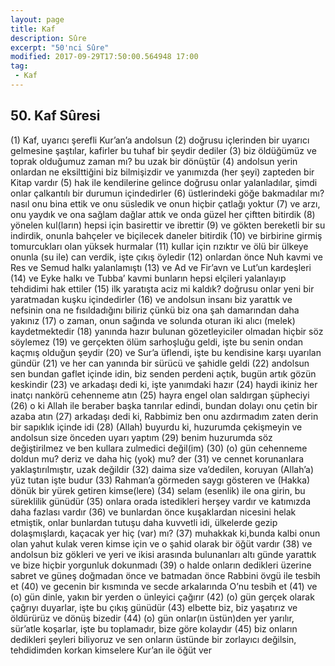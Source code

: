 ```yaml
---
layout: page
title: Kaf
description: Sûre
excerpt: "50'nci Sûre"
modified: 2017-09-29T17:50:00.564948 17:00
tag: 
 - Kaf
---
```


## 50. Kaf Sûresi

(1) Kaf, uyarıcı şerefli Kur’an’a andolsun
(2) doğrusu içlerinden bir uyarıcı gelmesine şaştılar, kafirler bu tuhaf bir şeydir dediler
(3) biz öldüğümüz ve toprak olduğumuz zaman mı? bu uzak bir dönüştür
(4) andolsun yerin onlardan ne eksilttiğini biz bilmişizdir ve yanımızda (her şeyi) zapteden bir Kitap vardır
(5) hak ile kendilerine gelince doğrusu onlar yalanladılar, şimdi onlar çalkantılı bir durumun içindedirler 
(6) üstlerindeki göğe bakmadılar mı? nasıl onu bina ettik ve onu süsledik ve onun hiçbir çatlağı yoktur
(7) ve arzı, onu yaydık ve ona sağlam dağlar attık ve onda güzel her çiftten bitirdik
(8) yönelen kul(ların) hepsi için basirettir ve ibrettir
(9) ve gökten bereketli bir su indirdik, onunla bahçeler ve biçilecek daneler bitirdik
(10) ve birbirine girmiş tomurcukları olan yüksek hurmalar
(11) kullar için rızıktır ve ölü bir ülkeye onunla (su ile) can verdik, işte çıkış öyledir
(12) onlardan önce Nuh kavmi ve Res ve Semud halkı yalanlamıştı
(13) ve Ad ve Fir’avn ve Lut’un kardeşleri
(14) ve Eyke halkı ve Tubba’ kavmi bunların hepsi elçileri yalanlayıp tehdidimi hak ettiler
(15) ilk yaratışta aciz mi kaldık? doğrusu onlar yeni bir yaratmadan kuşku içindedirler
(16) ve andolsun insanı biz yarattık ve nefsinin ona ne fısıldadığını biliriz çünkü biz ona şah damarından daha yakınız
(17) o zaman, onun sağında ve solunda oturan iki alıcı (melek) kaydetmektedir
(18) yanında hazır bulunan gözetleyiciler olmadan hiçbir söz söylemez
(19) ve gerçekten ölüm sarhoşluğu geldi, işte bu senin ondan kaçmış olduğun şeydir
(20) ve Sur’a üflendi, işte bu kendisine karşı uyarılan gündür
(21) ve her can yanında bir sürücü ve şahidle geldi
(22) andolsun sen bundan gaflet içinde idin, biz senden perdeni açtık, bugün artık gözün keskindir
(23) ve arkadaşı dedi ki, işte yanımdaki hazır 
(24) haydi ikiniz her inatçı nankörü cehenneme atın
(25) hayra engel olan saldırgan şüpheciyi
(26) o ki Allah ile beraber başka tanrılar edindi, bundan dolayı onu çetin bir azaba atın
(27) arkadaşı dedi ki, Rabbimiz ben onu azdırmadım zaten derin bir sapıklık içinde idi 
(28) (Allah) buyurdu ki, huzurumda çekişmeyin ve andolsun size önceden uyarı yaptım
(29) benim huzurumda söz değiştirilmez ve ben kullara zulmedici değil(im)
(30) (o) gün cehenneme doldun mu? deriz ve daha hiç (yok) mu? der
(31) ve cennet korunanlara yaklaştırılmıştır, uzak değildir
(32) daima size va’dedilen, koruyan (Allah’a) yüz tutan işte budur
(33) Rahman’a görmeden saygı gösteren ve (Hakka) dönük bir yürek getiren kimse(lere)
(34) selam (esenlik) ile ona girin, bu süreklilik günüdür
(35) onlara orada istedikleri herşey vardır ve katımızda daha fazlası vardır 
(36) ve bunlardan önce kuşaklardan nicesini helak etmiştik, onlar bunlardan tutuşu daha kuvvetli idi, ülkelerde gezip dolaşmışlardı, kaçacak yer hiç (var) mı?
(37) muhakkak ki,bunda kalbi onun olan yahut kulak veren kimse için ve o şahid olarak bir öğüt vardır
(38) ve andolsun biz  gökleri ve yeri ve ikisi arasında bulunanları altı günde yarattık ve bize hiçbir yorgunluk dokunmadı 
(39) o halde onların dedikleri üzerine sabret ve güneş doğmadan önce ve batmadan önce Rabbini övgü ile tesbih et
(40) ve gecenin bir kısmında ve secde arkalarında O’nu tesbih et
(41) ve (o) gün dinle, yakın bir yerden o ünleyici çağırır
(42) (o) gün gerçek olarak çağrıyı duyarlar, işte bu çıkış günüdür 
(43) elbette biz, biz yaşatırız ve öldürürüz ve dönüş bizedir
(44) (o) gün onlar(ın üstün)den yer yarılır, sür’atle koşarlar, işte bu toplamadır, bize göre kolaydır 
(45) biz onların dedikleri şeyleri biliyoruz ve sen onların üstünde bir zorlayıcı değilsin, tehdidimden korkan kimselere Kur’an ile öğüt ver 
